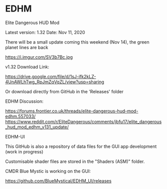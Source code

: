 # EDHM
Elite Dangerous HUD Mod

Latest version: 1.32
Date: Nov 11, 2020

There will be a small update coming this weekend (Nov 14), the green planet lines are back

https://i.imgur.com/SV3b7Bc.jpg

v1.32 Download Link:

https://drive.google.com/file/d/1sJ-ifk2kLZ-4UnAWLhTwg_RpJmZqVqZL/view?usp=sharing

Or download directly from GitHub in the 'Releases' folder


EDHM Discussion:

https://forums.frontier.co.uk/threads/elite-dangerous-hud-mod-edhm.557033/
https://www.reddit.com/r/EliteDangerous/comments/jbfu17/elite_dangerous_hud_mod_edhm_v131_update/



EDHM-UI

This GitHub is also a repository of data files for the GUI app development (work in progress)

Customisable shader files are stored in the "Shaders (ASM)" folder.

CMDR Blue Mystic is working on the GUI:

https://github.com/BlueMystical/EDHM_UI/releases
